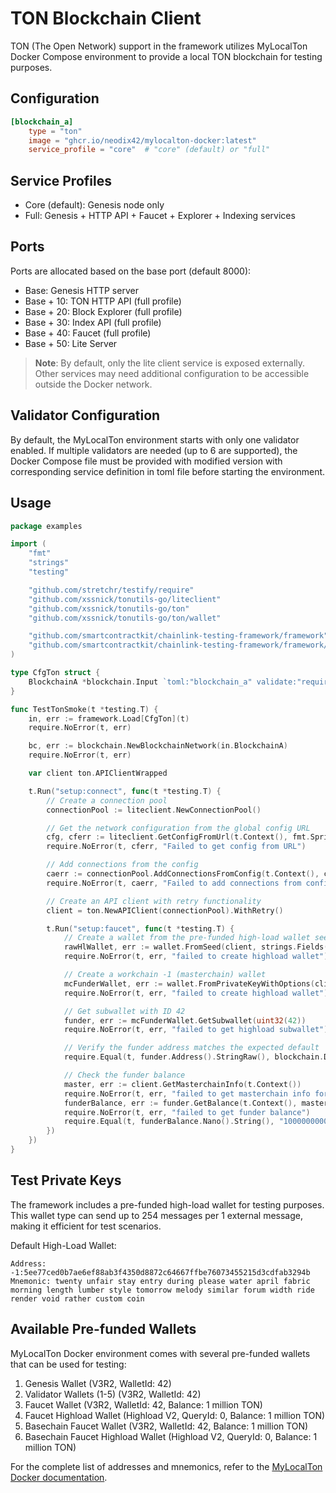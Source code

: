 # TON Blockchain Client

TON (The Open Network) support in the framework utilizes MyLocalTon Docker Compose environment to provide a local TON blockchain for testing purposes.

## Configuration

```toml
[blockchain_a]
    type = "ton"
    image = "ghcr.io/neodix42/mylocalton-docker:latest"
    service_profile = "core"  # "core" (default) or "full"
```

## Service Profiles

* Core (default): Genesis node only
* Full: Genesis + HTTP API + Faucet + Explorer + Indexing services

## Ports

Ports are allocated based on the base port (default 8000):

* Base: Genesis HTTP server
* Base + 10: TON HTTP API (full profile)
* Base + 20: Block Explorer (full profile)
* Base + 30: Index API (full profile)
* Base + 40: Faucet (full profile)
* Base + 50: Lite Server

> **Note**: By default, only the lite client service is exposed externally. Other services may need additional configuration to be accessible outside the Docker network.

## Validator Configuration

By default, the MyLocalTon environment starts with only one validator enabled. If multiple validators are needed (up to 6 are supported), the Docker Compose file must be provided with modified version with corresponding service definition in toml file before starting the environment.

## Usage

```go
package examples

import (
	"fmt"
	"strings"
	"testing"

	"github.com/stretchr/testify/require"
	"github.com/xssnick/tonutils-go/liteclient"
	"github.com/xssnick/tonutils-go/ton"
	"github.com/xssnick/tonutils-go/ton/wallet"

	"github.com/smartcontractkit/chainlink-testing-framework/framework"
	"github.com/smartcontractkit/chainlink-testing-framework/framework/components/blockchain"
)

type CfgTon struct {
	BlockchainA *blockchain.Input `toml:"blockchain_a" validate:"required"`
}

func TestTonSmoke(t *testing.T) {
	in, err := framework.Load[CfgTon](t)
	require.NoError(t, err)

	bc, err := blockchain.NewBlockchainNetwork(in.BlockchainA)
	require.NoError(t, err)

	var client ton.APIClientWrapped

	t.Run("setup:connect", func(t *testing.T) {
		// Create a connection pool
		connectionPool := liteclient.NewConnectionPool()

		// Get the network configuration from the global config URL
		cfg, cferr := liteclient.GetConfigFromUrl(t.Context(), fmt.Sprintf("http://%s/localhost.global.config.json", bc.Nodes[0].ExternalHTTPUrl))
		require.NoError(t, cferr, "Failed to get config from URL")

		// Add connections from the config
		caerr := connectionPool.AddConnectionsFromConfig(t.Context(), cfg)
		require.NoError(t, caerr, "Failed to add connections from config")

		// Create an API client with retry functionality
		client = ton.NewAPIClient(connectionPool).WithRetry()

		t.Run("setup:faucet", func(t *testing.T) {
			// Create a wallet from the pre-funded high-load wallet seed
			rawHlWallet, err := wallet.FromSeed(client, strings.Fields(blockchain.DefaultTonHlWalletMnemonic), wallet.HighloadV2Verified)
			require.NoError(t, err, "failed to create highload wallet")

			// Create a workchain -1 (masterchain) wallet
			mcFunderWallet, err := wallet.FromPrivateKeyWithOptions(client, rawHlWallet.PrivateKey(), wallet.HighloadV2Verified, wallet.WithWorkchain(-1))
			require.NoError(t, err, "failed to create highload wallet")

			// Get subwallet with ID 42
			funder, err := mcFunderWallet.GetSubwallet(uint32(42))
			require.NoError(t, err, "failed to get highload subwallet")

			// Verify the funder address matches the expected default
			require.Equal(t, funder.Address().StringRaw(), blockchain.DefaultTonHlWalletAddress, "funder address mismatch")

			// Check the funder balance
			master, err := client.GetMasterchainInfo(t.Context())
			require.NoError(t, err, "failed to get masterchain info for funder balance check")
			funderBalance, err := funder.GetBalance(t.Context(), master)
			require.NoError(t, err, "failed to get funder balance")
			require.Equal(t, funderBalance.Nano().String(), "1000000000000000", "funder balance mismatch")
		})
	})
}

```

## Test Private Keys

The framework includes a pre-funded high-load wallet for testing purposes. This wallet type can send up to 254 messages per 1 external message, making it efficient for test scenarios.

Default High-Load Wallet:

```
Address: -1:5ee77ced0b7ae6ef88ab3f4350d8872c64667ffbe76073455215d3cdfab3294b
Mnemonic: twenty unfair stay entry during please water april fabric morning length lumber style tomorrow melody similar forum width ride render void rather custom coin
```

## Available Pre-funded Wallets

MyLocalTon Docker environment comes with several pre-funded wallets that can be used for testing:

1. Genesis Wallet (V3R2, WalletId: 42)
2. Validator Wallets (1-5) (V3R2, WalletId: 42)
3. Faucet Wallet (V3R2, WalletId: 42, Balance: 1 million TON)
4. Faucet Highload Wallet (Highload V2, QueryId: 0, Balance: 1 million TON)
5. Basechain Faucet Wallet (V3R2, WalletId: 42, Balance: 1 million TON)
6. Basechain Faucet Highload Wallet (Highload V2, QueryId: 0, Balance: 1 million TON)

For the complete list of addresses and mnemonics, refer to the [MyLocalTon Docker documentation](https://github.com/neodix42/mylocalton-docker).
